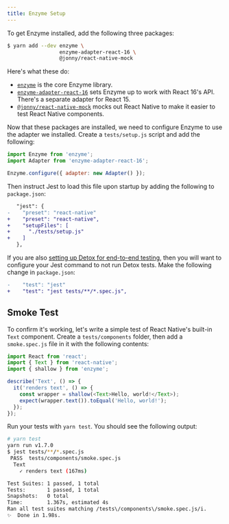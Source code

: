 ```yaml
---
title: Enzyme Setup
---
```


To get Enzyme installed, add the following three packages:

```bash
$ yarn add --dev enzyme \
                 enzyme-adapter-react-16 \
                 @jonny/react-native-mock
```

Here's what these do:

- [`enzyme`][enzyme] is the core Enzyme library.
- [`enzyme-adapter-react-16`](http://airbnb.io/enzyme/docs/installation/react-16.html) sets Enzyme up to work with React 16's API. There's a separate adapter for React 15.
- [`@jonny/react-native-mock`](https://github.com/JonnyBurger/react-native-mock/) mocks out React Native to make it easier to test React Native components.

Now that these packages are installed, we need to configure Enzyme to use the adapter we installed. Create a `tests/setup.js` script and add the following:

```javascript
import Enzyme from 'enzyme';
import Adapter from 'enzyme-adapter-react-16';

Enzyme.configure({ adapter: new Adapter() });
```

Then instruct Jest to load this file upon startup by adding the following to `package.json`:

```diff
   "jest": {
-    "preset": "react-native"
+    "preset": "react-native",
+    "setupFiles": [
+      "./tests/setup.js"
+    ]
   },
```

If you are also [setting up Detox for end-to-end testing](/e2e/setup), then you will want to configure your Jest command to not run Detox tests. Make the following change in `package.json`:

```diff
-    "test": "jest"
+    "test": "jest tests/**/*.spec.js",
```

## Smoke Test

To confirm it's working, let's write a simple test of React Native's built-in `Text` component. Create a `tests/components` folder, then add a `smoke.spec.js` file in it with the following contents:

```javascript
import React from 'react';
import { Text } from 'react-native';
import { shallow } from 'enzyme';

describe('Text', () => {
  it('renders text', () => {
    const wrapper = shallow(<Text>Hello, world!</Text>);
    expect(wrapper.text()).toEqual('Hello, world!');
  });
});
```

Run your tests with `yarn test`. You should see the following output:

```bash
# yarn test
yarn run v1.7.0
$ jest tests/**/*.spec.js
 PASS  tests/components/smoke.spec.js
  Text
    ✓ renders text (167ms)

Test Suites: 1 passed, 1 total
Tests:       1 passed, 1 total
Snapshots:   0 total
Time:        1.367s, estimated 4s
Ran all test suites matching /tests\/components\/smoke.spec.js/i.
✨  Done in 1.98s.
```

[enzyme]: http://airbnb.io/enzyme/
